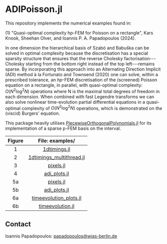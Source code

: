 # ADIPoisson.jl

This repository implements the numerical examples found in:

(1) "Quasi-optimal complexity hp-FEM for Poisson on a rectangle", Kars Knook, Sheehan Olver, and Ioannis P. A. Papadopoulos (2024).

In one dimension the hierarchical basis of Szabó and Babuška can be  solved in optimal complexity because the discretisation has a special sparsity structure that ensures that the reverse Cholesky factorisation---Cholesky starting from the bottom right instead of the top left---remains sparse. By incorporating this approach into an Alternating Direction Implicit (ADI) method à la Fortunato and Townsend (2020) one can solve, within a prescribed tolerance, an $hp$-FEM discretisation of the (screened) Poisson equation on a rectangle, in parallel, with quasi-optimal complexity: $O(N^2 \log^2 N)$ operations where N is the maximal total degrees of freedom in each dimension. When combined with fast Legendre transforms we can also solve nonlinear time-evolution partial differential equations in a quasi-optimal complexity of $O(N^2 \log^2 N)$ operations, which is demonstrated on the (viscid) Burgers' equation.

This package heavily utilises [PiecewiseOrthogonalPolynomials.jl](https://github.com/JuliaApproximation/PiecewiseOrthogonalPolynomials.jl) for its implementation of a sparse p-FEM basis on the interval.

|Figure|File: examples/|
|:-:|:-:|
|1|[1dtimings.jl](https://github.com/ioannisPApapadopoulos/QuasiOptimalhpFEM.jl/blob/main/scripts/1dtimings.jl)|
|2|[1dtimings_multithread.jl](https://github.com/ioannisPApapadopoulos/QuasiOptimalhpFEM.jl/blob/main/scripts/1dtimings_multithread.jl)|
|3|[pixels.jl](https://github.com/ioannisPApapadopoulos/QuasiOptimalhpFEM.jl/blob/main/scripts/pixels.jl)|
|4|[adi_plots.jl](https://github.com/ioannisPApapadopoulos/QuasiOptimalhpFEM.jl/blob/main/scripts/adi_plots.jl)|
|5a|[pixels.jl](https://github.com/ioannisPApapadopoulos/QuasiOptimalhpFEM.jl/blob/main/scripts/pixels.jl)|
|5b|[adi_plots.jl](https://github.com/ioannisPApapadopoulos/QuasiOptimalhpFEM.jl/blob/main/scripts/adi_plots.jl)|
|6a|[timeevolution_plots.jl](https://github.com/ioannisPApapadopoulos/QuasiOptimalhpFEM.jl/blob/main/scripts/timeevolution_plots.jl)|
|6b|[timeevolution.jl](https://github.com/ioannisPApapadopoulos/QuasiOptimalhpFEM.jl/blob/main/scripts/timeevolution.jl)|


## Contact
Ioannis Papadopoulos: papadopoulos@wias-berlin.de